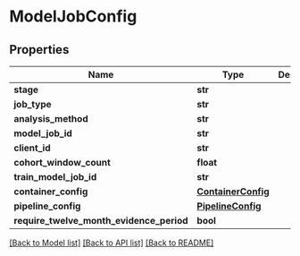 # ModelJobConfig

## Properties
Name | Type | Description | Notes
------------ | ------------- | ------------- | -------------
**stage** | **str** |  | [optional] 
**job_type** | **str** |  | [optional] 
**analysis_method** | **str** |  | [optional] 
**model_job_id** | **str** |  | [optional] 
**client_id** | **str** |  | [optional] 
**cohort_window_count** | **float** |  | [optional] 
**train_model_job_id** | **str** |  | [optional] 
**container_config** | [**ContainerConfig**](ContainerConfig.md) |  | [optional] 
**pipeline_config** | [**PipelineConfig**](PipelineConfig.md) |  | [optional] 
**require_twelve_month_evidence_period** | **bool** |  | [optional] 

[[Back to Model list]](../README.md#documentation-for-models) [[Back to API list]](../README.md#documentation-for-api-endpoints) [[Back to README]](../README.md)


